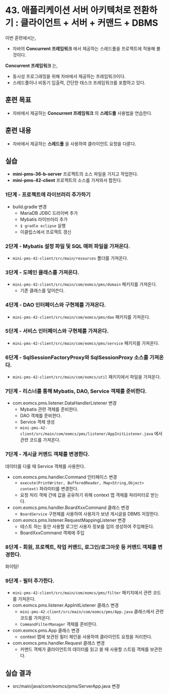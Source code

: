 # 43. 애플리케이션 서버 아키텍처로 전환하기 : 클라이언트 + 서버 + 커맨드 + DBMS

이번 훈련에서는,
- 자바의 **Concurrent 프레임워크** 에서 제공하는 스레드풀을 프로젝트에 적용해 볼 것이다.

**Concurrent 프레임워크** 는,
- 동시성 프로그래밍을 위해 자바에서 제공하는 프레임워크이다.
- 스레드풀이나 비동기 입출력, 간단한 태스크 프레임워크를 포함하고 있다.


## 훈련 목표
- 자바에서 제공하는 **Concurrent 프레임워크** 의 **스레드풀** 사용법을 연습한다.

## 훈련 내용
- 자바에서 제공하는 **스레드풀** 을 사용하여 클라이언트 요청을 다룬다.

## 실습

- **mini-pms-36-b-server** 프로젝트의 소스 파일을 가지고 작업한다.
- **mini-pms-42-client** 프로젝트의 소스를 가져와서 합친다.

### 1단계 - 프로젝트에 라이브러리 추가하기   

- build.gradle 변경
  - MariaDB JDBC 드라이버 추가
  - Mybatis 라이브러리 추가
  - `$ gradle eclipse` 실행
  - 이클립스에서 프로젝트 갱신

### 2단계 - Mybatis 설정 파일 및 SQL 매퍼 파일을 가져온다.  

- `mini-pms-42-client/src/main/resources` 폴더를 가져온다.

### 3단계 - 도메인 클래스를 가져온다.

- `mini-pms-42-client/src/main/com/eomcs/pms/domain` 패키지를 가져온다.
  - 기존 클래스를 덮어쓴다.

### 4단계 - DAO 인터페이스와 구현체를 가져온다.

- `mini-pms-42-client/src/main/com/eomcs/pms/dao` 패키지를 가져온다.

### 5단계 - 서비스 인터페이스와 구현체를 가져온다.

- `mini-pms-42-client/src/main/com/eomcs/pms/service` 패키지를 가져온다.

### 6단계 - SqlSessionFactoryProxy와 SqlSessionProxy 소스를 가져온다.

- `mini-pms-42-client/src/main/com/eomcs/util` 패키지에서 파일을 가져온다.


### 7단계 - 리스너를 통해 Mybatis, DAO, Service 객체를 준비한다.

- com.eomcs.pms.listener.DataHandlerListener 변경
  - Mybatis 관련 객체를 준비한다.
  - DAO 객체를 준비한다.
  - Service 객체 생성
  - `mini-pms-42-client/src/main/com/eomcs/pms/listener/AppInitListener.java` 에서 관련 코드를 가져온다.


### 7단계 - 게시글 커맨드 객체를 변경한다.

데이터를 다룰 때 Service 객체를 사용한다.

- com.eomcs.pms.handler.Command 인터페이스 변경
  - `execute(PrintWriter, BufferedReader, Map<String,Object> context)` 파라미터를 변경한다.
  - 요청 처리 객체 간에 값을 공유하기 위해 context 맵 객체를 파라미터로 받는다.
- com.eomcs.pms.handler.BoardXxxCommand 클래스 변경
  - `BoardService` 구현체를 사용하여 사용자가 보낸 게시글을 DBMS 저장한다.
- com.eomcs.pms.listener.RequestMappingListener 변경
  - 테스트 하는 동안 사용할 로그인 사용자 정보를 임의 생성하여 주입해둔다.
  - BoardXxxCommand 객체에 주입

### 8단계 - 회원, 프로젝트, 작업 커맨드, 로그인/로그아웃 등 커맨드 객체를 변경한다.

화이팅!  

### 9단계 - 필터 추가한다.

- `mini-pms-42-client/src/main/com/eomcs/pms/filter` 패키지에서 관련 코드를 가져온다.
- com.eomcs.pms.listener.AppInitListener 클래스 변경
  - `mini-pms-42-client/src/main/com/eomcs/pms/App.java` 클래스에서 관련 코드를 가져온다.
  - `CommandFilterManager` 객체를 준비한다.
- com.eomcs.pms.App 클래스 변경
  - context 맵에 보관된 필터 체인을 사용하여 클라이언트 요청을 처리한다.
- com.eomcs.pms.handler.Request 클래스 변경
  - 커맨드 객체가 클라이언트의 데이터를 읽고 쓸 때 사용할 스트림 객체를 보관한다.


## 실습 결과

- src/main/java/com/eomcs/pms/ServerApp.java 변경
